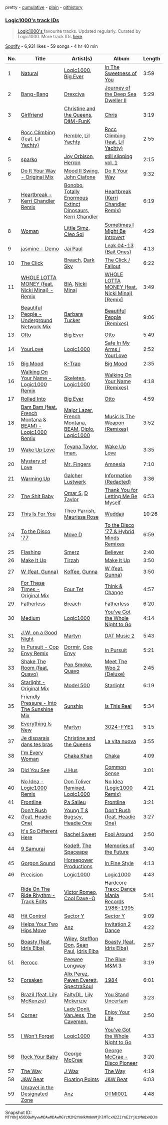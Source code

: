 pretty - [cumulative](/playlists/cumulative/37i9dQZF1DWWbEGrb2ydWx.md) - [plain](/playlists/plain/37i9dQZF1DWWbEGrb2ydWx) - [githistory](https://github.githistory.xyz/mackorone/spotify-playlist-archive/blob/main/playlists/plain/37i9dQZF1DWWbEGrb2ydWx)

### [Logic1000's track IDs](https://open.spotify.com/playlist/37i9dQZF1DWWbEGrb2ydWx)

> <a href="spotify:artist:2EFsfh1zewsSWhDINv7j1I">Logic1000's </a> favourite tracks\.  Updated regularly\. Curated by Logic1000\. More track IDs <a href="spotify:genre:track\_id">here</a>.

[Spotify](https://open.spotify.com/user/spotify) - 6,931 likes - 59 songs - 4 hr 40 min

| No. | Title | Artist(s) | Album | Length |
|---|---|---|---|---|
| 1 | [Natural](https://open.spotify.com/track/0kGkvqy8ne40PwxNWZ01XL) | [Logic1000](https://open.spotify.com/artist/2EFsfh1zewsSWhDINv7j1I), [Big Ever](https://open.spotify.com/artist/6S6PrVKF41V5qJxz4fZB56) | [In The Sweetness of You](https://open.spotify.com/album/2WhtBcrSznou12dcd4YPnq) | 3:59 |
| 2 | [Bang\-Bang](https://open.spotify.com/track/7887Ib2JqOToK0H7Vbj9U7) | [Drexciya](https://open.spotify.com/artist/3KcV1kKG7Y0Gq7xPAGVjkZ) | [Journey of the Deep Sea Dweller II](https://open.spotify.com/album/7667PPz2YOHSlwc6cNgTQr) | 5:29 |
| 3 | [Girlfriend](https://open.spotify.com/track/3dWRcazAn4jN75zh3VKyI6) | [Christine and the Queens](https://open.spotify.com/artist/04vj3iPUiVh5melWr0w3xT), [DāM\-FunK](https://open.spotify.com/artist/1AEcpjnSCmm53IBZQo3g9z) | [Chris](https://open.spotify.com/album/08LcAgUEeFV4tM3WPPpbYh) | 3:19 |
| 4 | [Rocc Climbing \(feat\. Lil Yachty\)](https://open.spotify.com/track/5bBzkJE9BqYTL27webAUCw) | [Remble](https://open.spotify.com/artist/65s98MYZ4xFpgKlUYS5XKw), [Lil Yachty](https://open.spotify.com/artist/6icQOAFXDZKsumw3YXyusw) | [Rocc Climbing \(feat\. Lil Yachty\)](https://open.spotify.com/album/6MJPvYn6Xw3PIwUMyNXpS7) | 2:55 |
| 5 | [sparko](https://open.spotify.com/track/6SqxjFzb0cvtWyEE3elRj3) | [Joy Orbison](https://open.spotify.com/artist/0aIpJqqTLf683ojWREc5lg), [Herron](https://open.spotify.com/artist/1bpUoSimXPBJ4ynN4mDOeh) | [still slipping vol\. 1](https://open.spotify.com/album/5atrOg1aO4d5KEcYo4UBIA) | 2:15 |
| 6 | [Do It Your Way \- Original Mix](https://open.spotify.com/track/6bxeekI9n4mFVw4GoeQZMa) | [Mood II Swing](https://open.spotify.com/artist/1ioarahrQVnmKor7JmN5Av), [John Ciafone](https://open.spotify.com/artist/3vESvN8vGnaIif4ZDOcxVC) | [Do It Your Way](https://open.spotify.com/album/2GeAr9D1kztZrxjuLfyYKv) | 9:32 |
| 7 | [Heartbreak \- Kerri Chandler Remix](https://open.spotify.com/track/6UpWBI1nTv9PnqnGKuzIuT) | [Bonobo](https://open.spotify.com/artist/0cmWgDlu9CwTgxPhf403hb), [Totally Enormous Extinct Dinosaurs](https://open.spotify.com/artist/0g3NiCRhEv7M4SEDMrpItN), [Kerri Chandler](https://open.spotify.com/artist/7nqpEU6DCHkNtK1bYsyS3W) | [Heartbreak \(Kerri Chandler Remix\)](https://open.spotify.com/album/6gxKfyBsjJVL2GdH2YBajb) | 6:19 |
| 8 | [Woman](https://open.spotify.com/track/2ruY7BpsZRwr6UUzLeDSk1) | [Little Simz](https://open.spotify.com/artist/6eXZu6O7nAUA5z6vLV8NKI), [Cleo Sol](https://open.spotify.com/artist/3ETLPQkcEd7z4k3IbZmXMq) | [Sometimes I Might Be Introvert](https://open.spotify.com/album/0DBoWQ52XUHtrZQdfAqOVj) | 4:29 |
| 9 | [jasmine \- Demo](https://open.spotify.com/track/44LAHDPaM5dvkmmD5w1W84) | [Jai Paul](https://open.spotify.com/artist/53wZLCnhshZKDRs3uopFBc) | [Leak 04\-13 \(Bait Ones\)](https://open.spotify.com/album/4bCsLPQuCdQQBQOLs5MuNr) | 4:13 |
| 10 | [The Click](https://open.spotify.com/track/5exQy7sHiO0vdOXBUthIMr) | [Breach](https://open.spotify.com/artist/2MMkuQE0f6CDaamJdWXaCC), [Dark Sky](https://open.spotify.com/artist/1qo9Fb4nYgez0Hpfi2RuiV) | [The Click / Fallout](https://open.spotify.com/album/6ifRXj7GTmeghO5Bdf7mZ2) | 6:22 |
| 11 | [WHOLE LOTTA MONEY \(feat\. Nicki Minaj\) \- Remix](https://open.spotify.com/track/67G6iaOw8DZqp1z8STR89R) | [BIA](https://open.spotify.com/artist/6veh5zbFpm31XsPdjBgPER), [Nicki Minaj](https://open.spotify.com/artist/0hCNtLu0JehylgoiP8L4Gh) | [WHOLE LOTTA MONEY \(feat\. Nicki Minaj\) \[Remix\]](https://open.spotify.com/album/7swo0lVREzeFmLpCTKAkzs) | 3:49 |
| 12 | [Beautiful People \- Underground Network Mix](https://open.spotify.com/track/6WnWvRVzXJWEHxkhDKmt8u) | [Barbara Tucker](https://open.spotify.com/artist/6txh5tFMJyxSwT0iE7wX2w) | [Beautiful People \(Remixes\)](https://open.spotify.com/album/4FjqVqy1KwVl5VinivSgKN) | 9:06 |
| 13 | [Otto](https://open.spotify.com/track/0w5frpmwoOzNokavFK59TX) | [Big Ever](https://open.spotify.com/artist/6S6PrVKF41V5qJxz4fZB56) | [Otto](https://open.spotify.com/album/3ucYiqS68iOWRqRg9Ec3X7) | 5:49 |
| 14 | [YourLove](https://open.spotify.com/track/2yQweA8nCYuzFj15LiOb41) | [Logic1000](https://open.spotify.com/artist/2EFsfh1zewsSWhDINv7j1I) | [Safe In My Arms / YourLove](https://open.spotify.com/album/2B7X9jUKwOhDLouk997Ut3) | 2:52 |
| 15 | [Big Mood](https://open.spotify.com/track/2LpQyvDz8M5QTki5e2t39u) | [K\-Trap](https://open.spotify.com/artist/39XT9gMoNmMCOlvTTR273m) | [Big Mood](https://open.spotify.com/album/3Fi6mbVEP7GDSqv3eLjtHi) | 2:35 |
| 16 | [Walking On Your Name \- Logic1000 Remix](https://open.spotify.com/track/0sbcE7ltIt3tM47UTK0mmP) | [Skeleten](https://open.spotify.com/artist/4VZEaqiJm8GOd1pSgjD62y), [Logic1000](https://open.spotify.com/artist/2EFsfh1zewsSWhDINv7j1I) | [Walking On Your Name \(Remixes\)](https://open.spotify.com/album/2UqZWogF2knW9C8O2pVKwE) | 4:18 |
| 17 | [Rolled Into](https://open.spotify.com/track/7ey9Vy7ItOngqKZaNWZaOZ) | [Big Ever](https://open.spotify.com/artist/6S6PrVKF41V5qJxz4fZB56) | [Otto](https://open.spotify.com/album/3ucYiqS68iOWRqRg9Ec3X7) | 4:59 |
| 18 | [Bam Bam \(feat\. French Montana & BEAM\) \- Logic1000 Remix](https://open.spotify.com/track/0qFUWjkALonYZxnHjeXjPn) | [Major Lazer](https://open.spotify.com/artist/738wLrAtLtCtFOLvQBXOXp), [French Montana](https://open.spotify.com/artist/6vXTefBL93Dj5IqAWq6OTv), [BEAM](https://open.spotify.com/artist/46MWeeHNVMYRIIofQBEX98), [Diplo](https://open.spotify.com/artist/5fMUXHkw8R8eOP2RNVYEZX), [Logic1000](https://open.spotify.com/artist/2EFsfh1zewsSWhDINv7j1I) | [Music Is The Weapon \(Remixes\)](https://open.spotify.com/album/1mKjtx0Gq8cY3FC8l66SrK) | 3:52 |
| 19 | [Wake Up Love](https://open.spotify.com/track/2KkNkv6ciB6bt2hvHtOrin) | [Teyana Taylor](https://open.spotify.com/artist/4ULO7IGI3M2bo0Ap7B9h8a), [Iman.](https://open.spotify.com/artist/4snOTeLIxOa9anlWC3k5cC) | [Wake Up Love](https://open.spotify.com/album/4bIuE7S9tX7bZttvusd6QR) | 3:35 |
| 20 | [Mystery of Love](https://open.spotify.com/track/1E8hMeQvfgvQPjN3BZ2viF) | [Mr\. Fingers](https://open.spotify.com/artist/0dRiUTGvNV17AMIULRYsvn) | [Amnesia](https://open.spotify.com/album/201nAW1V2QI2jDbGci7K3g) | 7:10 |
| 21 | [Warming Up](https://open.spotify.com/track/7mkGyBb7Bhftg5St3Aka5K) | [Galcher Lustwerk](https://open.spotify.com/artist/1c7bxvBwJrMuZKwx4EDPHf) | [Information \(Redacted\)](https://open.spotify.com/album/12gAB26MYzHb34WYOxjM3W) | 3:36 |
| 22 | [The Shit Baby](https://open.spotify.com/track/77u4D7eaO0T6zVby7kybyP) | [Omar S](https://open.spotify.com/artist/3BvWiyLcyLMoOIm2U8HepI), [D Taylor](https://open.spotify.com/artist/5T3UHLFXGCs6i2EmnYMo5I) | [Thank You for Letting Me Be Myself](https://open.spotify.com/album/4F2e3QOG2AqIIu8XxTIRGi) | 6:53 |
| 23 | [This Is For You](https://open.spotify.com/track/2OevY7Yt9Lsb1V3WCbAgD7) | [Theo Parrish](https://open.spotify.com/artist/3qMRvSHJpaRjGDkIeNMoGz), [Maurissa Rose](https://open.spotify.com/artist/2VZfxVHA2JsWss2mJCYmv1) | [Wuddaji](https://open.spotify.com/album/3U3U9BOpEcgFHxcMuoR52Q) | 10:26 |
| 24 | [To the Disco ‘77](https://open.spotify.com/track/0OvwOCehqyC5xe6VOir4V5) | [Move D](https://open.spotify.com/artist/3hwmrS8MSceZwnZYvZFf97) | [To the Disco ‘77 & Hybrid Minds Remixes](https://open.spotify.com/album/3H2mfAIeVYFzq8nw2PiRif) | 6:59 |
| 25 | [Flashing](https://open.spotify.com/track/5nK7GgQilC7XB1MfSuJEtT) | [Smerz](https://open.spotify.com/artist/1f8PlfSHEW6fHnILSzm8dI) | [Believer](https://open.spotify.com/album/6L0IdiiAC6ELOGyksKclzn) | 2:40 |
| 26 | [Make It Up](https://open.spotify.com/track/66aoMO408FA4pLR2xWVH3f) | [Tirzah](https://open.spotify.com/artist/6f5lOlSFJw9K79gaNnmWAd) | [Make It Up](https://open.spotify.com/album/7dc8lqqkFo9yNll6VmSsg1) | 3:50 |
| 27 | [W \(feat\. Gunna\)](https://open.spotify.com/track/6xW2g0c5uSoa3S6xk9eI4j) | [Koffee](https://open.spotify.com/artist/1gWjcmBsveEYMxOZ0VRi32), [Gunna](https://open.spotify.com/artist/2hlmm7s2ICUX0LVIhVFlZQ) | [W \(feat\. Gunna\)](https://open.spotify.com/album/4CGh0wfCdEh3xZVHx8uJK5) | 3:50 |
| 28 | [For These Times \- Original Mix](https://open.spotify.com/track/45by5RY3OL9PmKecKej79H) | [Four Tet](https://open.spotify.com/artist/7Eu1txygG6nJttLHbZdQOh) | [Think & Change](https://open.spotify.com/album/6OFlmBDfwGMBQce1sh1ylG) | 4:57 |
| 29 | [Fatherless](https://open.spotify.com/track/5Bs93ZX1NAjAT5tPyPLJRA) | [Breach](https://open.spotify.com/artist/2MMkuQE0f6CDaamJdWXaCC) | [Fatherless](https://open.spotify.com/album/4FhBOsnkUXVVSnRkG7ikcr) | 6:20 |
| 30 | [Medium](https://open.spotify.com/track/6cZOCKcURyJNou1nudfb5X) | [Logic1000](https://open.spotify.com/artist/2EFsfh1zewsSWhDINv7j1I) | [You've Got the Whole Night to Go](https://open.spotify.com/album/5xp8nj4Uji2Kr1nkm3CLFC) | 4:14 |
| 31 | [J.W\. on a Good Night](https://open.spotify.com/track/5ftI5jeqgxBMAFVVpK0ApJ) | [Martyn](https://open.spotify.com/artist/68i1l0GWQ5dwzAy1UVNHNw) | [DAT Music 2](https://open.spotify.com/album/6QoY08xZUGGVzI95yI6l7i) | 5:43 |
| 32 | [In Pursuit \- Cop Envy Remix](https://open.spotify.com/track/6TOfCBjiM08TRMHeOWS03V) | [Dormir](https://open.spotify.com/artist/6NeUtAR8dDb4RFlJgFhvHY), [Cop Envy](https://open.spotify.com/artist/2Kw0Sr0n8G0uuzyeFdANyF) | [In Pursuit](https://open.spotify.com/album/7uuM6lBa2sX6AoXECbIXTR) | 5:21 |
| 33 | [Shake The Room \(feat\. Quavo\)](https://open.spotify.com/track/5Ar2IdS42hvVwV7EhflI8b) | [Pop Smoke](https://open.spotify.com/artist/0eDvMgVFoNV3TpwtrVCoTj), [Quavo](https://open.spotify.com/artist/0VRj0yCOv2FXJNP47XQnx5) | [Meet The Woo 2 \(Deluxe\)](https://open.spotify.com/album/5NTOvCGu7HT4DgJGLXtKUU) | 2:45 |
| 34 | [Starlight \- Original Mix](https://open.spotify.com/track/7pwA0lkUxRVUmwp8BzZsAZ) | [Model 500](https://open.spotify.com/artist/2Djz8cbEv5rtrYrJYdzQ20) | [Starlight](https://open.spotify.com/album/6StG61wOmTvfUmfz0szLpz) | 6:19 |
| 35 | [Friendly Pressure \- Into The Sunshine Mix](https://open.spotify.com/track/0RZmpy15J6VSzx3IPuNEmR) | [Sunship](https://open.spotify.com/artist/01vieJHWhg5Vxk57RmfGau) | [Is This Real](https://open.spotify.com/album/3ae504ho747nwloxNn2CH8) | 5:34 |
| 36 | [Everything Is New](https://open.spotify.com/track/5CgoHQwbFt4Oep0QJSQUiD) | [Martyn](https://open.spotify.com/artist/68i1l0GWQ5dwzAy1UVNHNw) | [3024\-FYE1](https://open.spotify.com/album/63ztIfAKrfbmGxBy32gjJj) | 5:15 |
| 37 | [Je disparais dans tes bras](https://open.spotify.com/track/2P96XdauZc5DlJFtlFT9Rt) | [Christine and the Queens](https://open.spotify.com/artist/04vj3iPUiVh5melWr0w3xT) | [La vita nuova](https://open.spotify.com/album/0iyzHNJTyl7G9vNwp3B8iQ) | 3:55 |
| 38 | [I'm Every Woman](https://open.spotify.com/track/1oFiPGBafH9Woo9AMwgBSl) | [Chaka Khan](https://open.spotify.com/artist/6mQfAAqZGBzIfrmlZCeaYT) | [Chaka](https://open.spotify.com/album/2lvaLIoEg3hwL2dybu6zTC) | 4:09 |
| 39 | [Did You See](https://open.spotify.com/track/6DXEZzM4wBa3EOl0NCNSvz) | [J Hus](https://open.spotify.com/artist/2a0uxJgbvvIRI4GX8pYfcr) | [Common Sense](https://open.spotify.com/album/6fUnZqjU3bwBOZIsQ4kN1Q) | 3:01 |
| 40 | [No Idea \- Logic1000 Remix](https://open.spotify.com/track/58vwxcHhtRKaAxDW6zYmKs) | [Don Toliver Remixed](https://open.spotify.com/artist/17lZwAvNlpuTb1ODGXiaGu), [Logic1000](https://open.spotify.com/artist/2EFsfh1zewsSWhDINv7j1I) | [No Idea \(Logic1000 Remix\)](https://open.spotify.com/album/0xbabLMY8CO5ySfBSKsfYt) | 4:21 |
| 41 | [Frontline](https://open.spotify.com/track/1vgbOC9IYpKqBA2gvqz3LX) | [Pa Salieu](https://open.spotify.com/artist/290nCNEce1y6rfoJiO2rK7) | [Frontline](https://open.spotify.com/album/32cHQxjB0aOpqkSVnDrNhv) | 3:21 |
| 42 | [Don't Rush \(feat\. Headie One\)](https://open.spotify.com/track/0PXukVbYpvz40KcEFKnIw7) | [Young T & Bugsey](https://open.spotify.com/artist/6M6XXCcO5gI68XpIlrUL3Z), [Headie One](https://open.spotify.com/artist/6UCQYrcJ6wab6gnQ89OJFh) | [Don't Rush \(feat\. Headie One\)](https://open.spotify.com/album/1UX0F7yksh3rHlEJKvliAT) | 3:27 |
| 43 | [It's So Different Here](https://open.spotify.com/track/3sn7rUTrSl6kbxYyBGopWr) | [Rachel Sweet](https://open.spotify.com/artist/3E8iIu6yKztcuEHrKFBNMS) | [Fool Around](https://open.spotify.com/album/0sKjovgkj2IdErxyM3gsjI) | 2:50 |
| 44 | [9 Samurai](https://open.spotify.com/track/5jI2dUCSi7BUupLnve1zi4) | [Kode9](https://open.spotify.com/artist/5Z3GyWBvJZgJ35TS0cmXll), [The Spaceape](https://open.spotify.com/artist/4XKXnYIBqC96yXPs3zwMYn) | [Memories of the Future](https://open.spotify.com/album/0xwyFwOryqHzqyoSO8M2TC) | 3:40 |
| 45 | [Gorgon Sound](https://open.spotify.com/track/2eKcQqAYex36Eju94neF4l) | [Horsepower Productions](https://open.spotify.com/artist/2Su6RvkvrMNSvEh9ccMWD5) | [In Fine Style](https://open.spotify.com/album/4fIxqQx85WP3RF1jLuLyOu) | 4:13 |
| 46 | [Precision](https://open.spotify.com/track/5wsCARHFwYPQJ35LezyKcU) | [Logic1000](https://open.spotify.com/artist/2EFsfh1zewsSWhDINv7j1I) | [Logic1000](https://open.spotify.com/album/7fZTnHD6lSqDSJdKw1bHGn) | 4:43 |
| 47 | [Ride On The Ride Rhythm \- Track Edits](https://open.spotify.com/track/2DdDYcA8I8Q63TxlMeqV5a) | [Victor Romeo](https://open.spotify.com/artist/0yxKR9FQOh5DZQ6rykLi7c), [Cool Dave\-O](https://open.spotify.com/artist/7uOERa8mBHs2Cz6up6lR6w) | [Hardcore Traxx: Dance Mania Records 1986\-1995](https://open.spotify.com/album/0xvNLtTDM3fE3MjD6LrlNS) | 5:41 |
| 48 | [Hit Control](https://open.spotify.com/track/7enFhLwS2vHQiGpohe3aHK) | [Sector Y](https://open.spotify.com/artist/51KJgr2RYMHiQq7UvKxErG) | [Sector Y](https://open.spotify.com/album/4HZVJ5paRux7rF3LxRKnDA) | 9:09 |
| 49 | [Helps Your Two Hips Move](https://open.spotify.com/track/3LbHjA0PlkcV58qqfEDMm3) | [Anz](https://open.spotify.com/artist/1Ysz8yMgr4g1Ol3l1m3yOt) | [Invitation 2 Dance](https://open.spotify.com/album/3xpkTneBJYmMskIvD4RQEM) | 4:22 |
| 50 | [Boasty \(feat\. Idris Elba\)](https://open.spotify.com/track/7cz506PyIgh2bMN90Mc8Tn) | [Wiley](https://open.spotify.com/artist/7k9T7lZlHjRAM1bb0r9Rm3), [Stefflon Don](https://open.spotify.com/artist/2ExGrw6XpbtUAJHTLtUXUD), [Sean Paul](https://open.spotify.com/artist/3Isy6kedDrgPYoTS1dazA9), [Idris Elba](https://open.spotify.com/artist/0Dc2rdPzleezxhvQhQbXuS) | [Boasty \(feat\. Idris Elba\)](https://open.spotify.com/album/7JoyVaXzxpgTPjkgB8mWk3) | 2:57 |
| 51 | [Rerocc](https://open.spotify.com/track/6cUTZnDarVMD7EBgCj97YW) | [Peewee Longway](https://open.spotify.com/artist/0xTcxl35DKXUeYRWqY10w6) | [The Blue M&M 3](https://open.spotify.com/album/2qyo6pRUbmVXDoITP4aOP6) | 3:19 |
| 52 | [Forsaken](https://open.spotify.com/track/5zY3OVGdFR7Pj6n1fAWCW9) | [Alix Perez](https://open.spotify.com/artist/4e6pQ61gYReORJoXcrQH1Z), [Peven Everett](https://open.spotify.com/artist/0v2oB2xMS64U3lcU5DFuCY), [SpectraSoul](https://open.spotify.com/artist/5OvI3XKz7Y1TJAxPbn848T) | [1984](https://open.spotify.com/album/2fzARPEkcMwRoYqoSZhcsc) | 6:01 |
| 53 | [Brazil \(feat\. Lily McKenzie\)](https://open.spotify.com/track/47u5MX4xCrTfvK63PV2lvm) | [FaltyDL](https://open.spotify.com/artist/1qykxtFM9KoTti5y3xV1uk), [Lily Mckenzie](https://open.spotify.com/artist/6LsSHppZVgx7eks7hAkTPN) | [You Stand Uncertain](https://open.spotify.com/album/4RAYGIbYUHeSVVjdziCmNd) | 3:23 |
| 54 | [Corner](https://open.spotify.com/track/0A0igEVrmwHhDocCu2NFHs) | [Lady Donli](https://open.spotify.com/artist/5joHzVrVQzu41KFBlZQDvG), [VanJess](https://open.spotify.com/artist/0Ek89uaJyo6NfWK22awFvI), [The Cavemen.](https://open.spotify.com/artist/1cnBVQulaNSvbind6A0dVD) | [Enjoy Your Life](https://open.spotify.com/album/4ApwOkW9QSC5B0O4UyuVUS) | 2:50 |
| 55 | [I Won't Forget](https://open.spotify.com/track/37lk3qgO3DYCoSpeJpp3KR) | [Logic1000](https://open.spotify.com/artist/2EFsfh1zewsSWhDINv7j1I) | [You've Got the Whole Night to Go](https://open.spotify.com/album/5xp8nj4Uji2Kr1nkm3CLFC) | 4:33 |
| 56 | [Rock Your Baby](https://open.spotify.com/track/16KwF7IrKHTVTitUKH58g3) | [George McCrae](https://open.spotify.com/artist/6oV3BNm1Gj2GGgpYknc5TN) | [George McCrae \- Disco Pioneer](https://open.spotify.com/album/3qJGzbhk63pzwqzpTr0bxt) | 3:20 |
| 57 | [The Way](https://open.spotify.com/track/319WGqfBViMHQZx8IS5bmv) | [J Wax](https://open.spotify.com/artist/32UMn8JWwIcnJp5P7G61UQ) | [The Way](https://open.spotify.com/album/2ZKbkTT2jeH8zvMapy8sTT) | 4:19 |
| 58 | [J&W Beat](https://open.spotify.com/track/3ulYmElxqeXxo8TaezKciy) | [Floating Points](https://open.spotify.com/artist/2AR42Ur9PcchQDtEdwkv4L) | [J&W Beat](https://open.spotify.com/album/2DFU3nz0jrhjY0Vj2aJA37) | 6:03 |
| 59 | [Unravel in the Designated Zone](https://open.spotify.com/track/10IxtRq6xz3ABo8E9aDROE) | [Anz](https://open.spotify.com/artist/1Ysz8yMgr4g1Ol3l1m3yOt) | [OTMI001](https://open.spotify.com/album/12w3hePulByvTE7fOF0r6W) | 4:48 |

Snapshot ID: `MTY0NjA5ODQwMywwMDAwMDAwMGYzM2M2YmNkMmNmMjhlMTcxN2ZiYmE2YjUzMWQxNDJm`
